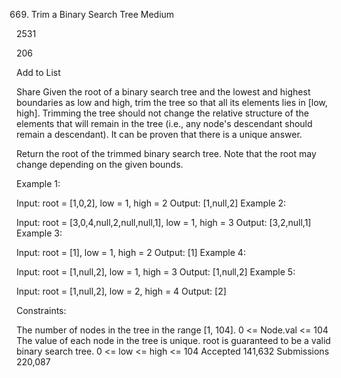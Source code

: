 669. Trim a Binary Search Tree
Medium

2531

206

Add to List

Share
Given the root of a binary search tree and the lowest and highest boundaries as low and high, trim the tree so that all its elements lies in [low, high]. Trimming the tree should not change the relative structure of the elements that will remain in the tree (i.e., any node's descendant should remain a descendant). It can be proven that there is a unique answer.

Return the root of the trimmed binary search tree. Note that the root may change depending on the given bounds.



Example 1:


Input: root = [1,0,2], low = 1, high = 2
Output: [1,null,2]
Example 2:


Input: root = [3,0,4,null,2,null,null,1], low = 1, high = 3
Output: [3,2,null,1]
Example 3:

Input: root = [1], low = 1, high = 2
Output: [1]
Example 4:

Input: root = [1,null,2], low = 1, high = 3
Output: [1,null,2]
Example 5:

Input: root = [1,null,2], low = 2, high = 4
Output: [2]


Constraints:

The number of nodes in the tree in the range [1, 104].
0 <= Node.val <= 104
The value of each node in the tree is unique.
root is guaranteed to be a valid binary search tree.
0 <= low <= high <= 104
Accepted
141,632
Submissions
220,087
